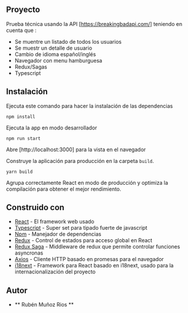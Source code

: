 ## Proyecto

Prueba técnica usando la API [https://breakingbadapi.com/] teniendo en cuenta que :
- Se muentre un listado de todos los usuarios
- Se muestr un detalle de usuario
- Cambio de idioma español/inglés
- Navegador con menu hamburguesa
- Redux/Sagas
- Typescript

## Instalación

Ejecuta este comando para hacer la instalación de las dependencias

 `npm install`

Ejecuta la app en modo desarrollador<br>

 `npm run start`

Abre [http://localhost:3000] para la vista en el navegador

Construye la aplicación para producción en la carpeta `build`.<br>

`yarn build` 

Agrupa correctamente React en modo de producción y optimiza la compilación para obtener el mejor rendimiento.

## Construido con

- [React](https://es.reactjs.org/) - El framework web usado
- [Typescript](https://www.typescriptlang.org/) - Super set para tipado fuerte de javascript
- [Npm](https://www.npmjs.com/) - Manejador de dependencias
- [Redux](https://es.redux.js.org/) - Control de estados para acceso global en React
- [Redux Saga](https://redux-saga.js.org/) - Middleware de redux que permite controlar funciones asyncronas
- [Axios](https://github.com/axios/axios) - Cliente HTTP basado en promesas para el navegador
- [i18next](https://react.i18next.com/) - Framework para React basado en i18next, usado para la internacionalización del proyecto

## Autor 

- ** Rubén Muñoz Rios ** 
